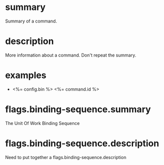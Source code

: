 # summary

Summary of a command.

# description

More information about a command. Don't repeat the summary.

# examples

- <%= config.bin %> <%= command.id %>

# flags.binding-sequence.summary

The Unit Of Work Binding Sequence

# flags.binding-sequence.description

Need to put together a flags.binding-sequence.description
